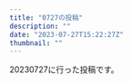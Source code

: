 ```yaml
---
title: "0727の投稿"
description: ""
date: "2023-07-27T15:22:27Z"
thumbnail: ""
---
```

20230727に行った投稿です。
<!--more-->

